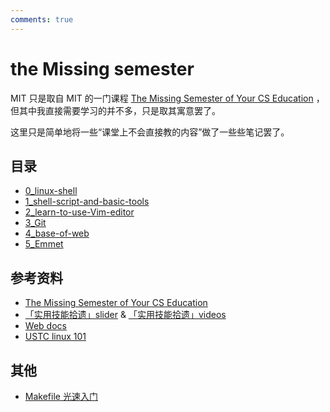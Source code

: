 ```yaml
---
comments: true
---
```


# the Missing semester

MIT 只是取自 MIT 的一门课程 [The Missing Semester of Your CS Education](https://missing.csail.mit.edu/) ，但其中我直接需要学习的并不多，只是取其寓意罢了。

这里只是简单地将一些“课堂上不会直接教的内容”做了一些些笔记罢了。

## 目录

- [0_linux-shell](0_linux-shell.md)
- [1_shell-script-and-basic-tools](1_shell-script-and-basic-tools.md)
- [2_learn-to-use-Vim-editor](2_learn-to-use-Vim-editor.md)
- [3_Git](3_Git.md)
- [4_base-of-web](4_base-of-web.md)
- [5_Emmet](5_Emmet.md)

## 参考资料

- [The Missing Semester of Your CS Education](https://missing.csail.mit.edu/)
- [「实用技能拾遗」slider](https://slides.tonycrane.cc/PracticalSkillsTutorial/2023-fall-ckc/#/) & [「实用技能拾遗」videos](https://space.bilibili.com/171431343/channel/collectiondetail?sid=1796370)
- [Web docs](https://developer.mozilla.org/zh-CN/)
- [USTC linux 101](https://101.lug.ustc.edu.cn/Ch01/)

## 其他

- [Makefile 光速入门](https://siyuanblog.cn/archives/makefile)